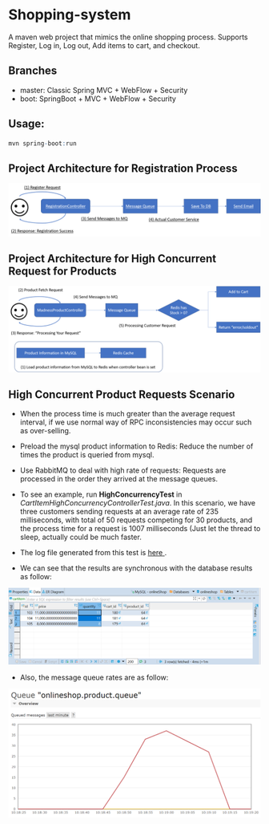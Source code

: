 # Shopping-system
A maven web project that mimics the online shopping process. Supports Register, Log in, Log out, Add items to cart, and checkout. 

## Branches
* master: Classic Spring MVC + WebFlow + Security
* boot: SpringBoot + MVC + WebFlow + Security

## Usage:
```r
mvn spring-boot:run
```

## Project Architecture for Registration Process

 ![readme image](renders/CustomerMQ.png "Readme Image")


## Project Architecture for High Concurrent Request for Products

![readme image](renders/ProductMQ.png "Readme Image")

## High Concurrent Product Requests Scenario

* When the process time is much greater than the average request interval, if we use normal way of RPC inconsistencies may occur such as over-selling.

* Preload the mysql product information to Redis: Reduce the number of times the product is queried from mysql.

* Use RabbitMQ to deal with high rate of requests: Requests are processed in the order they arrived at the message queues.

* To see an example, run **HighConcurrencyTest** in *CartItemHighConcurrencyControllerTest.java*. In this scenario, we have three customers sending requests at an average rate of 235 milliseconds, with total of 50 requests competing for 30 products, and the process time for a request is 1007 milliseconds (Just let the thread to sleep, actually could be much faster.

* The log file generated from this test is <a href="https://github.com/Shangtingli/shopping-system/blob/redis/renders/example_log.txt">here </a>.

* We can see that the results are synchronous with the database results as follow:

![readme image](renders/Database.png "Readme Image")

* Also, the message queue rates are as follow:

![readme image](renders/RabbitQueueRate.png "Readme Image")
